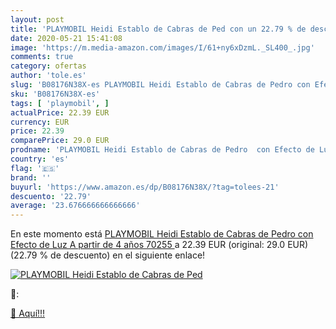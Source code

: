 ```yaml
---
layout: post
title: 'PLAYMOBIL Heidi Establo de Cabras de Ped con un 22.79 % de descuento'
date: 2020-05-21 15:41:08
image: 'https://m.media-amazon.com/images/I/61+ny6xDzmL._SL400_.jpg'
comments: true
category: ofertas
author: 'tole.es'
slug: 'B08176N38X-es PLAYMOBIL Heidi Establo de Cabras de Pedro con Efecto de...'
sku: 'B08176N38X-es'
tags: [ 'playmobil', ]
actualPrice: 22.39 EUR
currency: EUR
price: 22.39
comparePrice: 29.0 EUR
prodname: 'PLAYMOBIL Heidi Establo de Cabras de Pedro  con Efecto de Luz  A partir de 4 años  70255 '
country: 'es'
flag: '🇪🇸'
brand: ''
buyurl: 'https://www.amazon.es/dp/B08176N38X/?tag=tolees-21'
descuento: '22.79'
average: '23.676666666666666'
---
```


En este momento está [PLAYMOBIL Heidi Establo de Cabras de Pedro  con Efecto de Luz  A partir de 4 años  70255 ](https://www.amazon.es/dp/B08176N38X/?tag=tolees-21) a 22.39 EUR (original: 29.0 EUR) (22.79 %  de descuento) en el siguiente enlace!

[![PLAYMOBIL Heidi Establo de Cabras de Ped](https://m.media-amazon.com/images/I/61+ny6xDzmL._SL400_.jpg)](https://www.amazon.es/dp/B08176N38X/?tag=tolees-21)

🔎:


[🛒 Aquí!!!](https://www.amazon.es/dp/B08176N38X/?tag=tolees-21)
